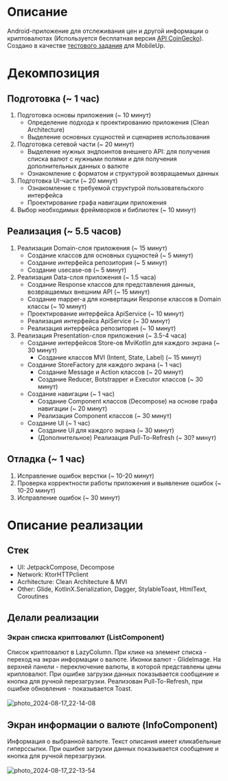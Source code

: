 # Описание
Android-приложение для отслеживания цен и другой информации о криптовалютах (Используется бесплатная версия [API CoinGecko](https://docs.coingecko.com/v3.0.1/reference/endpoint-overview)).<br>
Создано в качестве [тестового задания](https://github.com/MobileUpLLC/trainee-test-android-2024) для MobileUp.
# Декомпозиция

## Подготовка (~ 1 час)
   1. Подготовка основы приложения (~ 10 минут)
      - Определение подхода к проектированию приложения (Clean Architecture)<br>
      - Выделение основных сущностей и сценариев использования
   2. Подготовка сетевой части (~ 20 минут)
      - Выделение нужных эндпоинтов внешнего API: для получения списка валют с нужными полями и для получения дополнительных данных о валюте
      - Ознакомление с форматом и структурой возвращаемых данных
   3. Подготовка UI-части (~ 20 минут)
      - Ознакомление с требуемой структурой пользовательского интерфейса
      - Проектирование графа навигации приложения
   4. Выбор необходимых фреймворков и библиотек (~ 10 минут)
## Реализация (~ 5.5 часов)
   1. Реализация Domain-слоя приложения (~ 15 минут)
         - Создание классов для основных сущностей (~ 5 минут)
         - Создание интерфейса репозитория (~ 5 минут)
         - Создание usecase-ов (~ 5 минут)
   2. Реализация Data-слоя приложения (~ 1.5 часа)
      - Создание Response классов для представления данных, возвращаемых внешним API (~ 15 минут)
      - Создание mapper-а для конвертации Response классов в Domain классы (~ 10 минут)
      - Проектирование интерфейса ApiService (~ 10 минут)
      - Реализация интерфейса ApiService (~ 30 минут)
      - Реализация интерфейса репозитория (~ 10 минут)
   3. Реализация Presentation-слоя приложения (~ 3.5-4 часа)
      - Создание интерфейсов Store-ов MviKotlin для каждого экрана (~ 30 минут)
         * Создание классов MVI (Intent, State, Label) (~ 15 минут)
      - Создание StoreFactory для каждого экрана (~ 1 час)
         * Создание Message и Action классов (~ 20 минут)
         * Создание Reducer, Botstrapper и Executor классов (~ 30 минут)
      - Создание навигации (~ 1 час)
         * Создание Component классов (Decompose) на основе графа навигации (~ 20 минут)
         * Реализация Component классов (~ 30 минут)
      - Создание UI (~ 1 час)
         * Создание UI для каждого экрана (~ 30 минут)
         * (Дополнительное) Реализация Pull-To-Refresh (~ 30? минут)
## Отладка (~ 1 час)
   1. Исправление ошибок верстки (~ 10-20 минут)
   2. Проверка корректности работы приложения и выявление ошибок (~ 10-20 минут)
   3. Исправление ошибок (~ 30 минут)

# Описание реализации
## Стек
- UI: JetpackCompose, Decompose
- Network: KtorHTTPclient
- Acrhitecture: Clean Architecture & MVI
- Other: Glide, KotlinX.Serialization, Dagger, StylableToast, HtmlText, Coroutines
## Делали реализации
### Экран списка криптовалют (ListComponent)
Список криптовалют в LazyColumn. При клике на элемент списка - переход на экран информации о валюте. Иконки валют - GlideImage. На верхней панели - переключение валюты, в которой представлены цены крипловалют. При ошибке загрузки данных показывается сообщение и кнопка для ручной перезагрузки. Реализован Pull-To-Refresh, при ошибке обновления - показывается Toast.<br><br>
![photo_2024-08-17_22-14-08](https://github.com/user-attachments/assets/60d6e2f8-6e42-4fea-81f0-409f12f97de4)

## Экран информации о валюте (InfoComponent)
Информация о выбранной валюте. Текст описания имеет кликабельные гиперссылки. При ошибке загрузки данных показывается сообщение и кнопка для ручной перезагрузки.<br><br>
![photo_2024-08-17_22-13-54](https://github.com/user-attachments/assets/a52262d0-2cd5-4b4d-b7b8-2ba64afe1a71)



